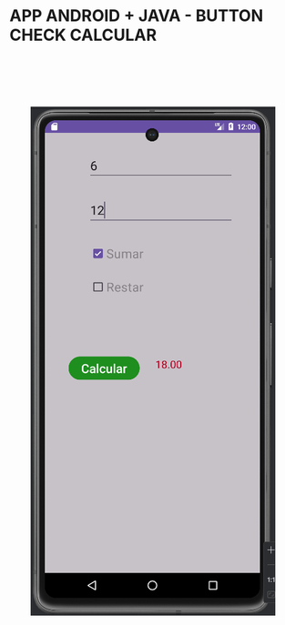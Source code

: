 # APP ANDROID + JAVA - BUTTON CHECK CALCULAR

<br>
 <h1 align="center">
  <br>
  <img src="https://github.com/IvBanzaga/ButtonCheckCalcular/blob/master/img/captura.png" alt="Android Studio">
  <br>
  <br>
</h1>
<br>
<br>

<ol>
  <!--<li><a href="https://dbdocs.io/ivan.cpweb/urbanManager" target="_blank">Documentación Base de datos de UrbanManager</a></li>-->
</ol>

<br>
<br>
